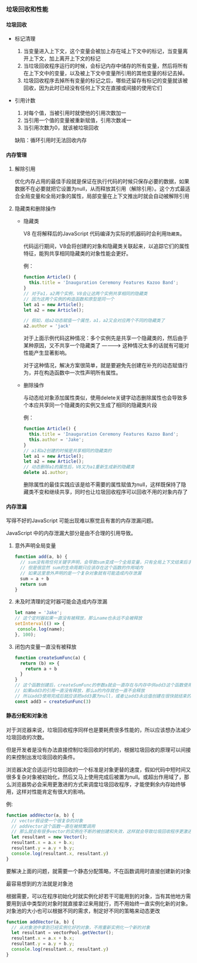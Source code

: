 ### 垃圾回收和性能



#### 垃圾回收

- 标记清理

  1. 当变量进入上下文，这个变量会被加上存在域上下文中的标记，当变量离开上下文，加上离开上下文的标记
  2. 当垃圾回收程序运行的时候，会标记内存中储存的所有变量，然后将所有在上下文中的变量，以及被上下文中变量所引用的其他变量的标记去掉。
  3. 垃圾回收程序去掉所有变量的标记之后，哪些还留存有标记的变量就该被回收，因为此时已经没有任何上下文在直接或间接的使用它们

  

- 引用计数

  1. 对每个值，当被引用时就使他的引用次数加一
  2. 当引用一个值的变量被重新赋值，引用次数减一
  3. 当引用次数为0，就该被垃圾回收

  缺陷：循环引用时无法回收内存



#### 内存管理

 1. 解除引用

    优化内存占用的最佳手段就是保证在执行代码的时候只保存必要的数据，如果数据不在必要就把它设置为null，从而释放其引用（解除引用）。这个方式最适合全局变量和全局对象的属性，局部变量在上下文推出时就会自动被解除引用

 2. 隐藏类和删除操作

    - 隐藏类

      V8 在将解释后的JavaScript 代码编译为实际的机器码时会利用`隐藏类`。

      代码运行期间，V8会将创建的对象和隐藏类关联起来，以追踪它们的属性特征，能狗共享相同隐藏类的对象性能会更好。

      例：

      ```js
      function Article() {
      	this.title = 'Inauguration Ceremony Features Kazoo Band';
      }
      // 对于a1，a2两个实例，V8会让这两个实例共享相同的隐藏类
      // 因为这两个实例的构造函数和原型是同一个
      let a1 = new Article();
      let a2 = new Article();
      
      // 假如，给a2动态赋值一个属性，a1，a2又会对应两个不同的隐藏类了
      a2.author = 'jack'
      ```

      对于上面示例代码这种情况：多个实例先是共享一个隐藏类的，然后由于某种原因，又不共享一个隐藏类了 ————>  这种情况太多的话就有可能对性能产生显著影响。

      对于这种情况，解决方案很简单，就是要避免先创建在补充的动态赋值行为，并在构造函数中一次性声明所有属性。

    - 删除操作

      与动态给对象添加属性类似，使用delete关键字动态删除属性也会导致多个本应共享同一个隐藏类的实例又生成了相同的隐藏类片段

      例：

      ```js
      function Article() {
        this.title = 'Inauguration Ceremony Features Kazoo Band';
        this.author = 'Jake';
      }
      // a1和a2创建的时候是共享相同的隐藏类的
      let a1 = new Article();
      let a2 = new Article();
      // 动态删除a1的属性后，V8又为a1重新生成新的隐藏类
      delete a1.author;
      ```

      删除属性的最佳实践应该是给不需要的属性赋值为null，这样既保持了隐藏类不变和继续共享，同时也让垃圾回收程序可以回收不用的对象内存了



#### 内存泄漏

写得不好的JavaScript 可能出现难以察觉且有害的内存泄漏问题。

JavaScript 中的内存泄漏大部分是由不合理的引用导致。

1. 意外声明全局变量

   ```js
   function add(a, b) {
     // sum没有用任何关键字声明，会导致sum变成一个全局变量，只有全局上下文结束后才会被释放
     // 但是很显然 sum的生命周期只应该存在这个函数的作用域内
     // 如果这里意外声明的是一个复杂对象就有可能造成内存泄漏
     sum = a + b
     return sum
   }
   ```

2. 未及时清理的定时器可能会造成内存泄漏

   ```js
   let name = 'Jake';
   // 这个定时器如果一直没有被释放，那么name也永远不会被释放
   setInterval(() => {
   	console.log(name);
   }, 100);
   ```

   

3. 闭包内变量一直没有被释放

   ```js
   function createSumFunc(a) {
     return (b) => {
       return a + b
     }
   }
   // 这个函数创建后，createSumFunc的参数a就会一直存在与内存中供add3这个函数使用
   // 如果add3的引用一直没有释放，那么a的内存就也一直不会释放
   // 所以add3使用完成后就应该把add3置为null，或者让add3永远值创建在很快就结束的局部上下文当中
   const add3 = createSunFunc(3)
   ```

   

#### 静态分配和对象池

对于浏览器来说，垃圾回收程序同样也是要耗费很多性能的，所以应该想办法减少垃圾回收的次数。

但是开发者是没有办法直接控制垃圾回收的时机的，根据垃圾回收的原理可以间接的来控制出发垃圾回收的条件。

浏览器决定合适运行垃圾回收的一个标准是对象更替的速度，假如代码中短时间又很多复杂对象被初始化，然后又马上使用完成后被置为null。或超出作用域了，那么浏览器势必会采用更激进的方式来调度垃圾回收程序，才能使剩余内存始终够用，这样对性能肯定有很大的影响。

例: 

```js
function addVector(a, b) {
  // vector假设使一个很复杂的对象
  // addVector这个函数一直在被频繁调用
  // 那么就会有很多vector的实例在不断的被创建和失效，这样就会导致垃圾回收程序更激进的运行影响性能
  let resultant = new Vector();
  resultant.x = a.x + b.x;
  resultant.y = a.y + b.y;
  console.log(resultant.x, resultant.y)
}
```

要解决上面的问题，就需要一个静态分配策略，不在函数调用时直接创建新的对象

最容易想到的方法就是对象池

根据需要，可以在程序初始化时就实例化好若干可能用到的对象，当有其他地方需要用到该中类型的对象时就直接拿过来用就行，而不用始终一直实例化新的对象。对象池的大小也可以根据不同的需求，制定好不同的策略来动态更改

```js
function addVector(a, b) {
  // 从对象池中拿到已经实例化好的对象，不用重新实例化一个新的对象
  let resultant = vectorPool.getVector();
  resultant.x = a.x + b.x;
  resultant.y = a.y + b.y;
  console.log(resultant.x, resultant.y)
}
```



